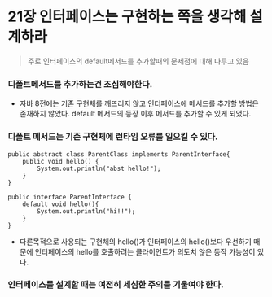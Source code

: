 # 21장 인터페이스는 구현하는 쪽을 생각해 설계하라
> 주로 인터페이스의 default메서드를 추가할때의 문제점에 대해 다루고 있음

### 디폴트메서드를 추가하는건 조심해야한다.
* 자바 8전에는 기존 구현체를 깨뜨리지 않고 인터페이스에 메서드를 추가할 방법은 존재하지 않았다. default 메서드의 등장 이후 메서드를 추가할 수 있게 되었다.

### 디폴트 메서드는 기존 구현체에 런타임 오류를 일으킬 수 있다.
```
public abstract class ParentClass implements ParentInterface{
    public void hello() {
        System.out.println("abst hello!");
    }
}

public interface ParentInterface {
    default void hello(){
        System.out.println("hi!!");
    }
}
```
* 다른목적으로 사용되는 구현체의 hello()가 인터페이스의 hello()보다 우선하기 때문에 인터페이스의 hello를 호출하려는 클라이언트가 의도치 않은 동작 가능성이 있다.

### 인터페이스를 설계할 때는 여전히 세심한 주의를 기울여야 한다.
